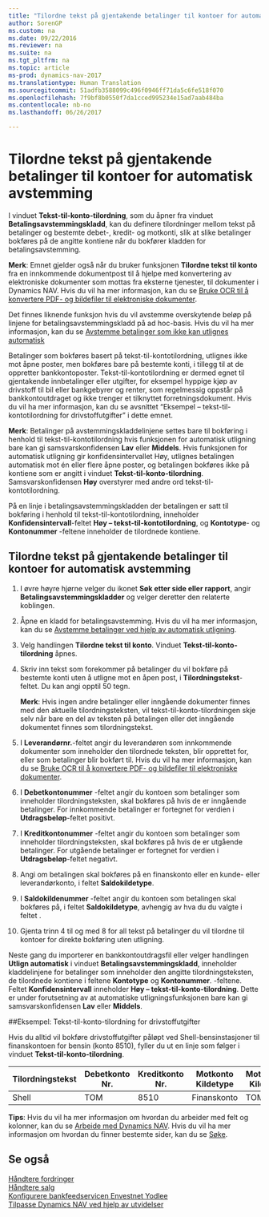 ```yaml
---
title: "Tilordne tekst på gjentakende betalinger til kontoer for automatisk avstemming"
author: SorenGP
ms.custom: na
ms.date: 09/22/2016
ms.reviewer: na
ms.suite: na
ms.tgt_pltfrm: na
ms.topic: article
ms-prod: dynamics-nav-2017
ms.translationtype: Human Translation
ms.sourcegitcommit: 51adfb3588099c496f0946ff71da5c6fe518f070
ms.openlocfilehash: 7f9bf8b0550f7da1cced995234e15ad7aab484ba
ms.contentlocale: nb-no
ms.lasthandoff: 06/26/2017

---
```


# <a name="how-to-map-text-on-recurring-payments-to-accounts-for-automatic-reconciliation"></a>Tilordne tekst på gjentakende betalinger til kontoer for automatisk avstemming
I vinduet **Tekst-til-konto-tilordning**, som du åpner fra vinduet **Betalingsavstemmingskladd**, kan du definere tilordninger mellom tekst på betalinger og bestemte debet-, kredit- og motkonti, slik at slike betalinger bokføres på de angitte kontiene når du bokfører kladden for betalingsavstemming.

**Merk**: Emnet gjelder også når du bruker funksjonen **Tilordne tekst til konto** fra en innkommende dokumentpost til å hjelpe med konvertering av elektroniske dokumenter som mottas fra eksterne tjenester, til dokumenter i Dynamics NAV. Hvis du vil ha mer informasjon, kan du se [Bruke OCR til å konvertere PDF- og bildefiler til elektroniske dokumenter](across-how-use-ocr-pdf-images-files.md).   

Det finnes liknende funksjon hvis du vil avstemme overskytende beløp på linjene for betalingsavstemmingskladd på ad hoc-basis. Hvis du vil ha mer informasjon, kan du se [Avstemme betalinger som ikke kan utlignes automatisk](receivables-how-reconcile-payments-cannot-apply-auto.md)

Betalinger som bokføres basert på tekst-til-kontotilordning, utlignes ikke mot åpne poster, men bokføres bare på bestemte konti, i tillegg til at de oppretter bankkontoposter. Tekst-til-kontotilordning er dermed egnet til gjentakende innbetalinger eller utgifter, for eksempel hyppige kjøp av drivstoff til bil eller bankgebyrer og renter, som regelmessig oppstår på bankkontoutdraget og ikke trenger et tilknyttet forretningsdokument. Hvis du vil ha mer informasjon, kan du se avsnittet “Eksempel – tekst-til-kontotilordning for drivstoffutgifter” i dette emnet.

**Merk**: Betalinger på avstemmingskladdelinjene settes bare til bokføring i henhold til tekst-til-kontotilordning hvis funksjonen for automatisk utligning bare kan gi samsvarskonfidensen **Lav** eller **Middels**. Hvis funksjonen for automatisk utligning gir konfidensintervallet Høy, utlignes betalingen automatisk mot én eller flere åpne poster, og betalingen bokføres ikke på kontiene som er angitt i vinduet **Tekst-til-konto-tilordning**. Samsvarskonfidensen **Høy** overstyrer med andre ord tekst-til-kontotilordning.

På en linje i betalingsavstemmingskladden der betalingen er satt til bokføring i henhold til tekst-til-kontotilordning, inneholder **Konfidensintervall**-feltet **Høy – tekst-til-kontotilordning**, og **Kontotype**- og **Kontonummer** -feltene inneholder de tilordnede kontiene.

## <a name="to-map-text-on-recurring-payments-to-accounts-for-automatic-reconciliation"></a>Tilordne tekst på gjentakende betalinger til kontoer for automatisk avstemming
1. I øvre høyre hjørne velger du ikonet **Søk etter side eller rapport**, angir **Betalingsavstemmingskladder** og velger deretter den relaterte koblingen.
2. Åpne en kladd for betalingsavstemming. Hvis du vil ha mer informasjon, kan du se [Avstemme betalinger ved hjelp av automatisk utligning](receivables-how-reconcile-payments-auto-application.md).
3. Velg handlingen **Tilordne tekst til konto**. Vinduet **Tekst-til-konto-tilordning** åpnes.
4. Skriv inn tekst som forekommer på betalinger du vil bokføre på bestemte konti uten å utligne mot en åpen post, i **Tilordningstekst**-feltet. Du kan angi opptil 50 tegn.

    **Merk**: Hvis ingen andre betalinger eller inngående dokumenter finnes med den aktuelle tilordningsteksten, vil tekst-til-konto-tilordningen skje selv når bare en del av teksten på betalingen eller det inngående dokumentet finnes som tilordningstekst.
5. I **Leverandørnr.**-feltet angir du leverandøren som innkommende dokumenter som inneholder den tilordnede teksten, blir opprettet for, eller som betalinger blir bokført til. Hvis du vil ha mer informasjon, kan du se [Bruke OCR til å konvertere PDF- og bildefiler til elektroniske dokumenter](across-how-use-ocr-pdf-images-files.md).      
6. I **Debetkontonummer** -feltet angir du kontoen som betalinger som inneholder tilordningsteksten, skal bokføres på hvis de er inngående betalinger. For innkommende betalinger er fortegnet for verdien i **Utdragsbeløp**-feltet positivt.
7. I **Kreditkontonummer** -feltet angir du kontoen som betalinger som inneholder tilordningsteksten, skal bokføres på hvis de er utgående betalinger. For utgående betalinger er fortegnet for verdien i **Utdragsbeløp**-feltet negativt.
8. Angi om betalingen skal bokføres på en finanskonto eller en kunde- eller leverandørkonto, i feltet **Saldokildetype**.
9. I **Saldokildenummer** -feltet angir du kontoen som betalingen skal bokføres på, i feltet **Saldokildetype**, avhengig av hva du du valgte i feltet .
10. Gjenta trinn 4 til og med 8 for all tekst på betalinger du vil tilordne til kontoer for direkte bokføring uten utligning.

Neste gang du importerer en bankkontoutdragsfil eller velger handlingen **Utlign automatisk** i vinduet **Betalingsavstemmingskladd**, inneholder kladdelinjene for betalinger som inneholder den angitte tilordningsteksten, de tilordnede kontiene i feltene **Kontotype** og **Kontonummer**. -feltene. Feltet **Konfidensintervall** inneholder **Høy – tekst-til-konto-tilordning**. Dette er under forutsetning av at automatiske utligningsfunksjonen bare kan gi samsvarskonfidensen **Lav** eller **Middels**.

##<a name="example-text-to-account-mapping-for-fuel-expense"></a>Eksempel: Tekst-til-konto-tilordning for drivstoffutgifter

Hvis du alltid vil bokføre drivstoffutgifter påløpt ved Shell-bensinstasjoner til finanskontoen for bensin (konto 8510), fyller du ut en linje som følger i vinduet **Tekst-til-konto-tilordning**.

|Tilordningstekst |Debetkonto Nr. |Kreditkonto Nr. |Motkonto Kildetype |Motkonto Kildenr. |
|-------------|---------------|----------------|-----------------|----------------|
|Shell |TOM |8510 |Finanskonto|TOM|

**Tips**: Hvis du vil ha mer informasjon om hvordan du arbeider med felt og kolonner, kan du se [Arbeide med Dynamics NAV](ui-work-product.md). Hvis du vil ha mer informasjon om hvordan du finner bestemte sider, kan du se [Søke](ui-search.md).

## <a name="see-also"></a>Se også
[Håndtere fordringer](receivables-manage-receivables.md)  
[Håndtere salg](sales-manage-sales.md)  
[Konfigurere bankfeedservicen Envestnet Yodlee](bank-how-setup-bank-statement-service.md)  
[Tilpasse Dynamics NAV ved hjelp av utvidelser](ui-extensions.md)

